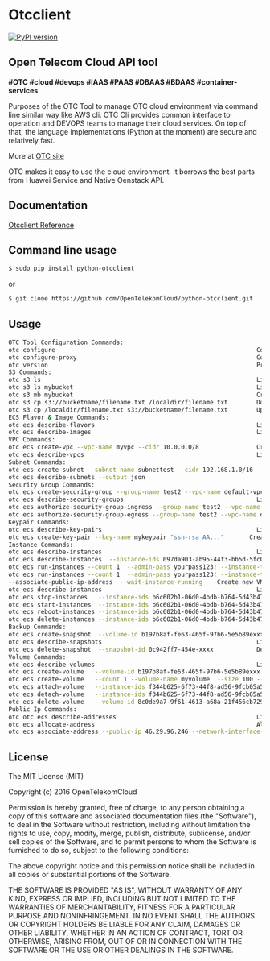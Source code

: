 Otcclient
==========

[![PyPI version](https://badge.fury.io/py/python-otcclient.png)](https://badge.fury.io/py/python-otcclient)

Open Telecom Cloud API tool 
-----------------------------------------------

**#OTC #cloud #devops #IAAS #PAAS #DBAAS #BDAAS #container-services**

Purposes of the OTC Tool to manage OTC cloud environment via command line similar way like AWS cli. OTC Cli provides common interface to operation and DEVOPS teams to manage their cloud services. 
On top of that, the language implementations (Python at the moment) are secure and relatively fast.

More at [OTC site](https://console.otc.t-systems.com/console/#/home)

OTC makes it easy to use the cloud environment. It borrows the best parts from Huawei Service and Native Oenstack API.


Documentation
-------------

[Otcclient Reference](https://docs.otc.t-systems.com/?locale=en-us)

Command line usage
-----

`````sh
$ sudo pip install python-otcclient
`````
or
`````sh
$ git clone https://github.com/OpenTelekomCloud/python-otcclient.git
`````

Usage
----------------

`````sh
OTC Tool Configuration Commands:
otc configure                                                        Configuring OTC client tool (mandatory in first use)
otc configure-proxy                                                  Configureing proxy settings ( ONLY https )
otc version                                                          Print OTC Client tool version
S3 Commands:
otc s3 ls                                                            List Buckets
otc s3 ls mybucket                                                   List Bucket files
otc s3 mb mybucket                                                   Create New Bucket
otc s3 cp s3://bucketname/filename.txt /localdir/filename.txt        Download from bucket to local
otc s3 cp /localdir/filename.txt s3://bucketname/filename.txt        Upload file / directory to bucket
ECS Flavor & Image Commands:
otc ecs describe-flavors                                             List avaliable flavors (VM templates)
otc ecs describe-images                                              List image templates
VPC Commands:
otc ecs create-vpc --vpc-name myvpc --cidr 10.0.0.0/8                Crete new VPC
otc ecs describe-vpcs                                                List VPCs
Subnet Commands:
otc ecs create-subnet --subnet-name subnettest --cidr 192.168.1.0/16 --gateway-ip 192.168.1.2 --primary-dns 8.8.8.8 --secondary-dns 8.8.4.4 --availability-zone eu-de-01 --vpc-name default-vpc    Create new subnet for VPC
otc ecs describe-subnets --output json
Security Group Commands:
otc ecs create-security-group --group-name test2 --vpc-name default-vpc  Create new security group
otc ecs describe-security-groups                                     List existing security-groups
otc ecs authorize-security-group-ingress --group-name test2 --vpc-name default-vpc --protocol tcp --ethertype IPv4 --portmin 22 --portmax 25      Add new incomming rule to security-group
otc ecs authorize-security-group-egress --group-name test2 --vpc-name default-vpc --protocol tcp --ethertype IPv4 --portmin 7000 --portmax 7001   Add new outcomming rule to security-group
Keypair Commands:
otc ecs describe-key-pairs                                           List key pairs
otc ecs create-key-pair --key-name mykeypair "ssh-rsa AA..."       Create key pair
Instance Commands:
otc ecs describe-instances                                           List VM instances
otc ecs describe-instances  --instance-ids 097da903-ab95-44f3-bb5d-5fc08dfb6cc3 --output json     Detailed information of specific VM instance (JSON)
otc ecs run-instances --count 1  --admin-pass yourpass123! --instance-type c1.medium --instance-name instancename --image-name Standard_CentOS_6.7_latest --subnet-name testsubnet --vpc-name testvpc --group-name testsecgroup     Create new VM instance and START
otc ecs run-instances --count 1  --admin-pass yourpass123! --instance-type c1.medium --instance-name instancename --image-name Standard_CentOS_6.7_latest --subnet-name testsubnet --vpc-name testvpc --group-name testsecgroup  --key-name testsshkeypair --file1 /otc/a=/otc/a
--associate-public-ip-address  --wait-instance-running    Create new VM instance with injected SSH keypair, with public ip, additional file injection, wait instance created and running
otc ecs describe-instances                                           List VM instances
otc ecs stop-instances   --instance-ids b6c602b1-06d0-4bdb-b764-5d43b47abc14        Stop VM instance
otc ecs start-instances  --instance-ids b6c602b1-06d0-4bdb-b764-5d43b47abc14        Start VM instance
otc ecs reboot-instances --instance-ids b6c602b1-06d0-4bdb-b764-5d43b47abc14        Reboot VM instance
otc ecs delete-instances --instance-ids b6c602b1-06d0-4bdb-b764-5d43b47abc14        Delete VM instance (public ip + EVS also)
Backup Commands:
otc ecs create-snapshot  --volume-id b197b8af-fe63-465f-97b6-5e5b89exxxx  Create snapshot of volume
otc ecs describe-snapshots                                           List backup volumes
otc ecs delete-snapshot  --snapshot-id 0c942ff7-454e-xxxx            Delete volume backup
Volume Commands:
otc ecs describe-volumes                                             List volumes
otc ecs create-volume   --volume-id b197b8af-fe63-465f-97b6-5e5b89exxx --snapshot-id 0c942ff7-454e-xxxx Create volume from snapshot
otc ecs create-volume   --count 1 --volume-name myvolume  --size 100 --volume-type SATA      Create new Volume [type: SSD,SAS,SATA]
otc ecs attach-volume   --instance-ids f344b625-6f73-44f8-ad56-9fcb05a523c4 --volume-id 8c0de9a7-9f61-4613-a68a-21f456cb7298             Attach volume to instance
otc ecs detach-volume   --instance-ids f344b625-6f73-44f8-ad56-9fcb05a523c4 --volume-id 8c0de9a7-9f61-4613-a68a-21f456cb7298             Detach volume from instance
otc ecs delete-volume   --volume-id 8c0de9a7-9f61-4613-a68a-21f456cb7298                                                                 Delete volume
Public Ip Commands:
otc otc ecs describe-addresses                                       List public ip adresses
otc ecs allocate-address                                             Allocate public ip address from public ip pool
otc ecs associate-address --public-ip 46.29.96.246 --network-interface-id b197b8af-fe63-465f-97b6-5e5b89exxx      Assodicate public ip with Network Interface Id
`````

License
-------

The MIT License (MIT)

Copyright (c) 2016 OpenTelekomCloud

Permission is hereby granted, free of charge, to any person obtaining a copy
of this software and associated documentation files (the "Software"), to deal
in the Software without restriction, including without limitation the rights
to use, copy, modify, merge, publish, distribute, sublicense, and/or sell
copies of the Software, and to permit persons to whom the Software is
furnished to do so, subject to the following conditions:

The above copyright notice and this permission notice shall be included in all
copies or substantial portions of the Software.

THE SOFTWARE IS PROVIDED "AS IS", WITHOUT WARRANTY OF ANY KIND, EXPRESS OR
IMPLIED, INCLUDING BUT NOT LIMITED TO THE WARRANTIES OF MERCHANTABILITY,
FITNESS FOR A PARTICULAR PURPOSE AND NONINFRINGEMENT. IN NO EVENT SHALL THE
AUTHORS OR COPYRIGHT HOLDERS BE LIABLE FOR ANY CLAIM, DAMAGES OR OTHER
LIABILITY, WHETHER IN AN ACTION OF CONTRACT, TORT OR OTHERWISE, ARISING FROM,
OUT OF OR IN CONNECTION WITH THE SOFTWARE OR THE USE OR OTHER DEALINGS IN THE
SOFTWARE.
